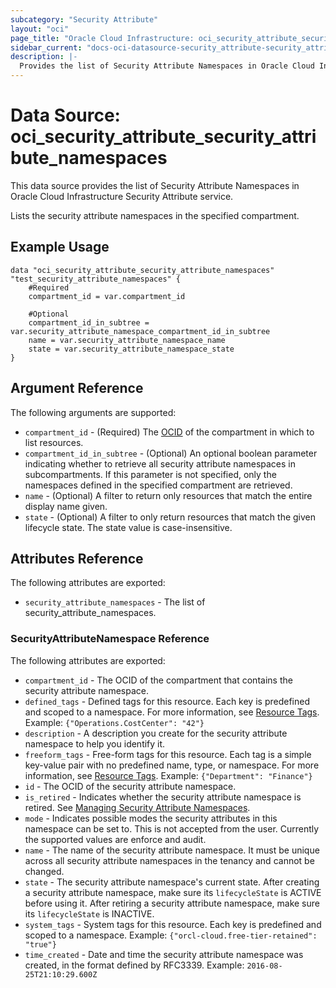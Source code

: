 ```yaml
---
subcategory: "Security Attribute"
layout: "oci"
page_title: "Oracle Cloud Infrastructure: oci_security_attribute_security_attribute_namespaces"
sidebar_current: "docs-oci-datasource-security_attribute-security_attribute_namespaces"
description: |-
  Provides the list of Security Attribute Namespaces in Oracle Cloud Infrastructure Security Attribute service
---
```


# Data Source: oci_security_attribute_security_attribute_namespaces
This data source provides the list of Security Attribute Namespaces in Oracle Cloud Infrastructure Security Attribute service.

Lists the security attribute namespaces in the specified compartment.


## Example Usage

```hcl
data "oci_security_attribute_security_attribute_namespaces" "test_security_attribute_namespaces" {
	#Required
	compartment_id = var.compartment_id

	#Optional
	compartment_id_in_subtree = var.security_attribute_namespace_compartment_id_in_subtree
	name = var.security_attribute_namespace_name
	state = var.security_attribute_namespace_state
}
```

## Argument Reference

The following arguments are supported:

* `compartment_id` - (Required) The [OCID](https://docs.cloud.oracle.com/iaas/Content/General/Concepts/identifiers.htm) of the compartment in which to list resources.
* `compartment_id_in_subtree` - (Optional) An optional boolean parameter indicating whether to retrieve all security attribute namespaces in subcompartments. If this parameter is not specified, only the namespaces defined in the specified compartment are retrieved. 
* `name` - (Optional) A filter to return only resources that match the entire display name given.
* `state` - (Optional) A filter to only return resources that match the given lifecycle state.  The state value is case-insensitive. 


## Attributes Reference

The following attributes are exported:

* `security_attribute_namespaces` - The list of security_attribute_namespaces.

### SecurityAttributeNamespace Reference

The following attributes are exported:

* `compartment_id` - The OCID of the compartment that contains the security attribute namespace.
* `defined_tags` - Defined tags for this resource. Each key is predefined and scoped to a namespace. For more information, see [Resource Tags](https://docs.cloud.oracle.com/iaas/Content/General/Concepts/resourcetags.htm).  Example: `{"Operations.CostCenter": "42"}` 
* `description` - A description you create for the security attribute namespace to help you identify it.
* `freeform_tags` - Free-form tags for this resource. Each tag is a simple key-value pair with no predefined name, type, or namespace. For more information, see [Resource Tags](https://docs.cloud.oracle.com/iaas/Content/General/Concepts/resourcetags.htm).  Example: `{"Department": "Finance"}` 
* `id` - The OCID of the security attribute namespace.
* `is_retired` - Indicates whether the security attribute namespace is retired. See [Managing Security Attribute Namespaces](https://docs.cloud.oracle.com/iaas/Content/zero-trust-packet-routing/managing-security-attribute-namespaces.htm). 
* `mode` - Indicates possible modes the security attributes in this namespace can be set to. This is not accepted from the user. Currently the supported values are enforce and audit. 
* `name` - The name of the security attribute namespace. It must be unique across all security attribute namespaces in the tenancy and cannot be changed. 
* `state` - The security attribute namespace's current state. After creating a security attribute namespace, make sure its `lifecycleState` is ACTIVE before using it. After retiring a security attribute namespace, make sure its `lifecycleState` is INACTIVE.
* `system_tags` - System tags for this resource. Each key is predefined and scoped to a namespace.  Example: `{"orcl-cloud.free-tier-retained": "true"}` 
* `time_created` - Date and time the security attribute namespace was created, in the format defined by RFC3339. Example: `2016-08-25T21:10:29.600Z` 

